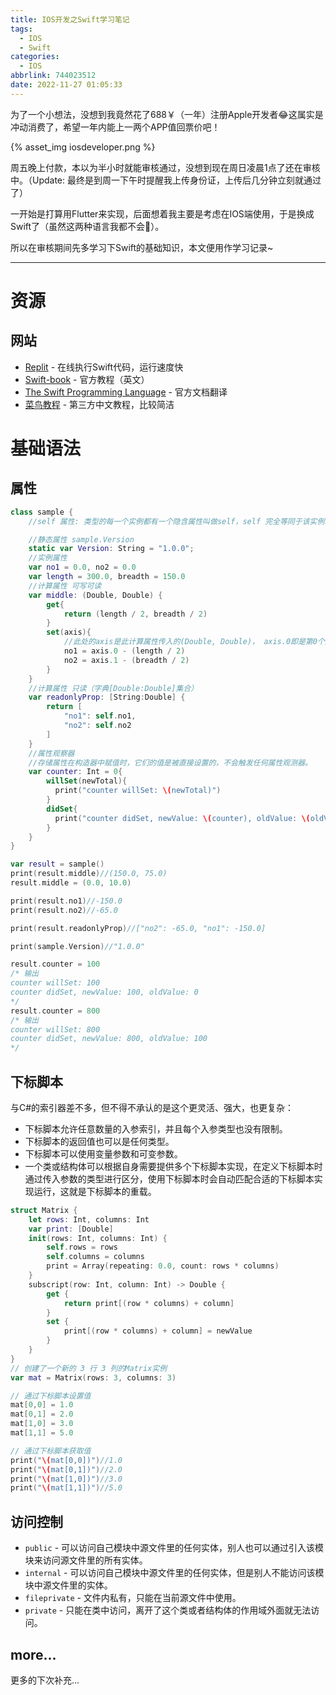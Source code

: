 ```yaml
---
title: IOS开发之Swift学习笔记
tags:
  - IOS
  - Swift
categories:
  - IOS
abbrlink: 744023512
date: 2022-11-27 01:05:33
---
```


为了一个小想法，没想到我竟然花了688￥（一年）注册Apple开发者😂这属实是冲动消费了，希望一年内能上一两个APP值回票价吧！

{% asset_img iosdeveloper.png %}

周五晚上付款，本以为半小时就能审核通过，没想到现在周日凌晨1点了还在审核中。（Update: 最终是到周一下午时提醒我上传身份证，上传后几分钟立刻就通过了）

一开始是打算用Flutter来实现，后面想着我主要是考虑在IOS端使用，于是换成Swift了（虽然这两种语言我都不会🤣）。

所以在审核期间先多学习下Swift的基础知识，本文便用作学习记录~

<!-- more -->

---

# 资源

## 网站

* [Replit](https://replit.com/languages/swift/) - 在线执行Swift代码，运行速度快
* [Swift-book](https://docs.swift.org/swift-book/GuidedTour/GuidedTour.html) - 官方教程（英文）
* [The Swift Programming Language](https://swiftgg.gitbook.io/swift/) - 官方文档翻译
* [菜鸟教程](https://www.runoob.com/swift/swift-tutorial.html) - 第三方中文教程，比较简洁

# 基础语法

## 属性

``` swift
class sample {
    //self 属性: 类型的每一个实例都有一个隐含属性叫做self，self 完全等同于该实例本身

    //静态属性 sample.Version
    static var Version: String = "1.0.0";
    //实例属性
    var no1 = 0.0, no2 = 0.0
    var length = 300.0, breadth = 150.0
    //计算属性 可写可读
    var middle: (Double, Double) {
        get{
            return (length / 2, breadth / 2)
        }
        set(axis){
            //此处的axis是此计算属性传入的(Double, Double)， axis.0即是第0个属性
            no1 = axis.0 - (length / 2)
            no2 = axis.1 - (breadth / 2)
        }
    }
    //计算属性 只读（字典[Double:Double]集合）
    var readonlyProp: [String:Double] {
        return [
            "no1": self.no1,
            "no2": self.no2
        ]
    }
    //属性观察器
    //存储属性在构造器中赋值时，它们的值是被直接设置的，不会触发任何属性观测器。
    var counter: Int = 0{
        willSet(newTotal){
          print("counter willSet: \(newTotal)")
        }
        didSet{
          print("counter didSet, newValue: \(counter), oldValue: \(oldValue)")
        }
    }
}

var result = sample()
print(result.middle)//(150.0, 75.0)
result.middle = (0.0, 10.0)

print(result.no1)//-150.0
print(result.no2)//-65.0

print(result.readonlyProp)//["no2": -65.0, "no1": -150.0]

print(sample.Version)//"1.0.0"

result.counter = 100
/* 输出
counter willSet: 100
counter didSet, newValue: 100, oldValue: 0
*/
result.counter = 800
/* 输出
counter willSet: 800
counter didSet, newValue: 800, oldValue: 100
*/
```

## 下标脚本

与C#的索引器差不多，但不得不承认的是这个更灵活、强大，也更复杂：
* 下标脚本允许任意数量的入参索引，并且每个入参类型也没有限制。
* 下标脚本的返回值也可以是任何类型。
* 下标脚本可以使用变量参数和可变参数。
* 一个类或结构体可以根据自身需要提供多个下标脚本实现，在定义下标脚本时通过传入参数的类型进行区分，使用下标脚本时会自动匹配合适的下标脚本实现运行，这就是下标脚本的重载。

``` swift
struct Matrix {
    let rows: Int, columns: Int
    var print: [Double]
    init(rows: Int, columns: Int) {
        self.rows = rows
        self.columns = columns
        print = Array(repeating: 0.0, count: rows * columns)
    }
    subscript(row: Int, column: Int) -> Double {
        get {
            return print[(row * columns) + column]
        }
        set {
            print[(row * columns) + column] = newValue
        }
    }
}
// 创建了一个新的 3 行 3 列的Matrix实例
var mat = Matrix(rows: 3, columns: 3)

// 通过下标脚本设置值
mat[0,0] = 1.0
mat[0,1] = 2.0
mat[1,0] = 3.0
mat[1,1] = 5.0

// 通过下标脚本获取值
print("\(mat[0,0])")//1.0
print("\(mat[0,1])")//2.0
print("\(mat[1,0])")//3.0
print("\(mat[1,1])")//5.0
```

## 访问控制

* `public` - 可以访问自己模块中源文件里的任何实体，别人也可以通过引入该模块来访问源文件里的所有实体。
* `internal` - 可以访问自己模块中源文件里的任何实体，但是别人不能访问该模块中源文件里的实体。
* `fileprivate` - 文件内私有，只能在当前源文件中使用。
* `private` - 只能在类中访问，离开了这个类或者结构体的作用域外面就无法访问。


## more...

更多的下次补充...